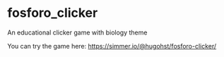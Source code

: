 # fosforo_clicker
An educational clicker game with biology theme

You can try the game here: https://simmer.io/@hugohst/fosforo-clicker/
